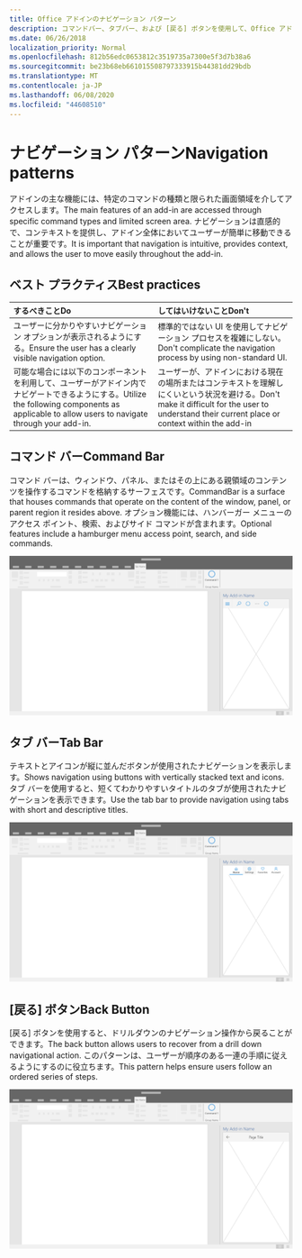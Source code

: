 ```yaml
---
title: Office アドインのナビゲーション パターン
description: コマンドバー、タブバー、および [戻る] ボタンを使用して、Office アドインのナビゲーションを設計するためのベストプラクティスについて説明します。
ms.date: 06/26/2018
localization_priority: Normal
ms.openlocfilehash: 812b56edc0653812c3519735a7300e5f3d7b38a6
ms.sourcegitcommit: be23b68eb661015508797333915b44381dd29bdb
ms.translationtype: MT
ms.contentlocale: ja-JP
ms.lasthandoff: 06/08/2020
ms.locfileid: "44608510"
---
```

# <a name="navigation-patterns"></a><span data-ttu-id="d2d22-103">ナビゲーション パターン</span><span class="sxs-lookup"><span data-stu-id="d2d22-103">Navigation patterns</span></span>

<span data-ttu-id="d2d22-104">アドインの主な機能には、特定のコマンドの種類と限られた画面領域を介してアクセスします。</span><span class="sxs-lookup"><span data-stu-id="d2d22-104">The main features of an add-in are accessed through specific command types and limited screen area.</span></span> <span data-ttu-id="d2d22-105">ナビゲーションは直感的で、コンテキストを提供し、アドイン全体においてユーザーが簡単に移動できることが重要です。</span><span class="sxs-lookup"><span data-stu-id="d2d22-105">It is important that navigation is intuitive, provides context, and allows the user to move easily throughout the add-in.</span></span>

## <a name="best-practices"></a><span data-ttu-id="d2d22-106">ベスト プラクティス</span><span class="sxs-lookup"><span data-stu-id="d2d22-106">Best practices</span></span>

| <span data-ttu-id="d2d22-107">するべきこと</span><span class="sxs-lookup"><span data-stu-id="d2d22-107">Do</span></span>    | <span data-ttu-id="d2d22-108">してはいけないこと</span><span class="sxs-lookup"><span data-stu-id="d2d22-108">Don't</span></span> |
| :---- | :---- |
| <span data-ttu-id="d2d22-109">ユーザーに分かりやすいナビゲーション オプションが表示されるようにする。</span><span class="sxs-lookup"><span data-stu-id="d2d22-109">Ensure the user has a clearly visible navigation option.</span></span> | <span data-ttu-id="d2d22-110">標準的ではない UI を使用してナビゲーション プロセスを複雑にしない。</span><span class="sxs-lookup"><span data-stu-id="d2d22-110">Don't complicate the navigation process by using non-standard UI.</span></span>
| <span data-ttu-id="d2d22-111">可能な場合には以下のコンポーネントを利用して、ユーザーがアドイン内でナビゲートできるようにする。</span><span class="sxs-lookup"><span data-stu-id="d2d22-111">Utilize the following components as applicable to allow users to navigate through your add-in.</span></span> | <span data-ttu-id="d2d22-112">ユーザーが、アドインにおける現在の場所またはコンテキストを理解しにくいという状況を避ける。</span><span class="sxs-lookup"><span data-stu-id="d2d22-112">Don't make it difficult for the user to understand their current place or context within the add-in</span></span>



## <a name="command-bar"></a><span data-ttu-id="d2d22-113">コマンド バー</span><span class="sxs-lookup"><span data-stu-id="d2d22-113">Command Bar</span></span>

<span data-ttu-id="d2d22-114">コマンド バーは、ウィンドウ、パネル、またはその上にある親領域のコンテンツを操作するコマンドを格納するサーフェスです。</span><span class="sxs-lookup"><span data-stu-id="d2d22-114">CommandBar is a surface that houses commands that operate on the content of the window, panel, or parent region it resides above.</span></span> <span data-ttu-id="d2d22-115">オプション機能には、ハンバーガー メニューのアクセス ポイント、検索、およびサイド コマンドが含まれます。</span><span class="sxs-lookup"><span data-stu-id="d2d22-115">Optional features include a hamburger menu access point, search, and side commands.</span></span>

![コマンド - デスクトップ作業ウィンドウの仕様](../images/add-in-command-bar.png)



## <a name="tab-bar"></a><span data-ttu-id="d2d22-117">タブ バー</span><span class="sxs-lookup"><span data-stu-id="d2d22-117">Tab Bar</span></span>

<span data-ttu-id="d2d22-118">テキストとアイコンが縦に並んだボタンが使用されたナビゲーションを表示します。</span><span class="sxs-lookup"><span data-stu-id="d2d22-118">Shows navigation using buttons with vertically stacked text and icons.</span></span> <span data-ttu-id="d2d22-119">タブ バーを使用すると、短くてわかりやすいタイトルのタブが使用されたナビゲーションを表示できます。</span><span class="sxs-lookup"><span data-stu-id="d2d22-119">Use the tab bar to provide navigation using tabs with short and descriptive titles.</span></span>

![タブ バー - デスクトップ作業ウィンドウの仕様](../images/add-in-tab-bar.png)


## <a name="back-button"></a><span data-ttu-id="d2d22-121">[戻る] ボタン</span><span class="sxs-lookup"><span data-stu-id="d2d22-121">Back Button</span></span>

<span data-ttu-id="d2d22-122">[戻る] ボタンを使用すると、ドリルダウンのナビゲーション操作から戻ることができます。</span><span class="sxs-lookup"><span data-stu-id="d2d22-122">The back button allows users to recover from a drill down navigational action.</span></span> <span data-ttu-id="d2d22-123">このパターンは、ユーザーが順序のある一連の手順に従えるようにするのに役立ちます。</span><span class="sxs-lookup"><span data-stu-id="d2d22-123">This pattern helps ensure users follow an ordered series of steps.</span></span>  

![[戻る] ボタン - デスクトップ作業ウィンドウの仕様](../images/add-in-back-button.png)
